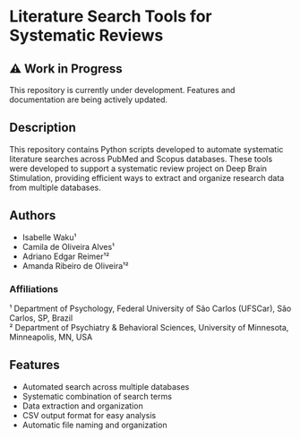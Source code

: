 # Literature Search Tools for Systematic Reviews

## ⚠️ Work in Progress
This repository is currently under development. Features and documentation are being actively updated.

## Description
This repository contains Python scripts developed to automate systematic literature searches across PubMed and Scopus databases. These tools were developed to support a systematic review project on Deep Brain Stimulation, providing efficient ways to extract and organize research data from multiple databases.

## Authors
- Isabelle Waku¹
- Camila de Oliveira Alves¹
- Adriano Edgar Reimer¹²
- Amanda Ribeiro de Oliveira¹²

### Affiliations
¹ Department of Psychology, Federal University of São Carlos (UFSCar), São Carlos, SP, Brazil  
² Department of Psychiatry & Behavioral Sciences, University of Minnesota, Minneapolis, MN, USA

## Features
- Automated search across multiple databases
- Systematic combination of search terms
- Data extraction and organization
- CSV output format for easy analysis
- Automatic file naming and organization
